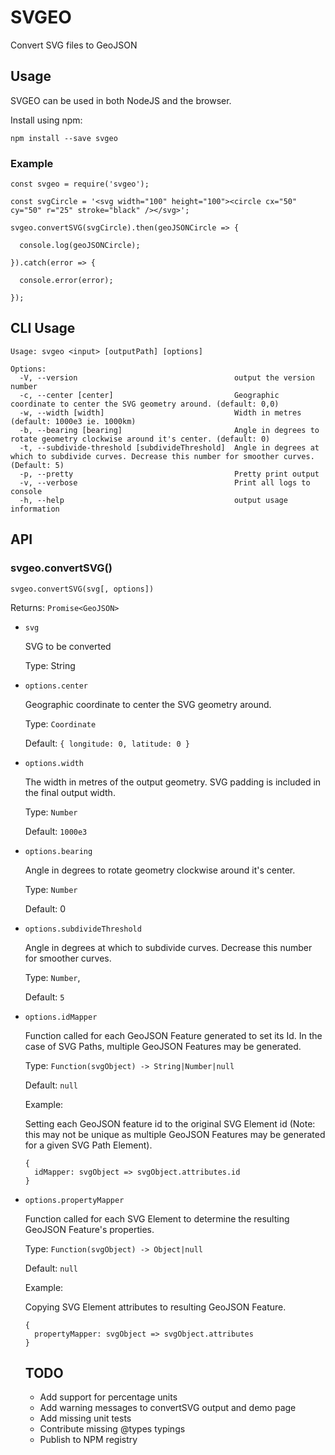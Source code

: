 # SVGEO
Convert SVG files to GeoJSON

## Usage

SVGEO can be used in both NodeJS and the browser.

Install using npm:

```
npm install --save svgeo
```

### Example

```
const svgeo = require('svgeo');

const svgCircle = '<svg width="100" height="100"><circle cx="50" cy="50" r="25" stroke="black" /></svg>';

svgeo.convertSVG(svgCircle).then(geoJSONCircle => {

  console.log(geoJSONCircle);

}).catch(error => {

  console.error(error);

});
```

## CLI Usage

```
Usage: svgeo <input> [outputPath] [options]

Options:
  -V, --version                                   output the version number
  -c, --center [center]                           Geographic coordinate to center the SVG geometry around. (default: 0,0)
  -w, --width [width]                             Width in metres (default: 1000e3 ie. 1000km)
  -b, --bearing [bearing]                         Angle in degrees to rotate geometry clockwise around it's center. (default: 0)
  -t, --subdivide-threshold [subdivideThreshold]  Angle in degrees at which to subdivide curves. Decrease this number for smoother curves. (Default: 5)
  -p, --pretty                                    Pretty print output
  -v, --verbose                                   Print all logs to console
  -h, --help                                      output usage information
```

## API

### svgeo.convertSVG()

`svgeo.convertSVG(svg[, options])`

Returns: `Promise<GeoJSON>`

- `svg`

  SVG to be converted

  Type: String

- `options.center`

  Geographic coordinate to center the SVG geometry around.

  Type: `Coordinate`

  Default: `{ longitude: 0, latitude: 0 }`

- `options.width`

  The width in metres of the output geometry. SVG padding is included in the final output width.

  Type: `Number`

  Default: `1000e3`

- `options.bearing`

  Angle in degrees to rotate geometry clockwise around it's center.

  Type: `Number`

  Default: 0

- `options.subdivideThreshold`

  Angle in degrees at which to subdivide curves. Decrease this number for smoother curves.

  Type: `Number`,

  Default: `5`

- `options.idMapper`

  Function called for each GeoJSON Feature generated to set its Id. In the case of SVG Paths, multiple GeoJSON Features may be generated.

  Type: `Function(svgObject) -> String|Number|null`

  Default: `null`

  Example:

  Setting each GeoJSON feature id to the original SVG Element id (Note: this may not be unique as multiple GeoJSON Features may be generated for a given SVG Path Element).

  ```
  {
    idMapper: svgObject => svgObject.attributes.id
  }
  ```
- `options.propertyMapper`

  Function called for each SVG Element to determine the resulting GeoJSON Feature's properties.

  Type: `Function(svgObject) -> Object|null`

  Default: `null`

  Example:

  Copying SVG Element attributes to resulting GeoJSON Feature.

  ```
  {
    propertyMapper: svgObject => svgObject.attributes
  }
  ```

  ## TODO
  - Add support for percentage units
  - Add warning messages to convertSVG output and demo page
  - Add missing unit tests
  - Contribute missing @types typings
  - Publish to NPM registry
